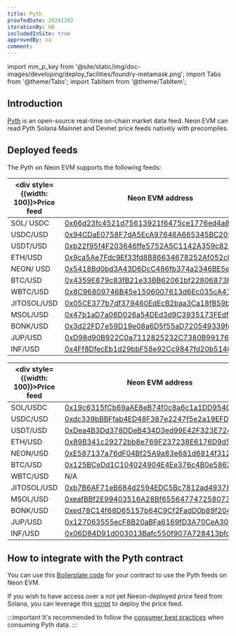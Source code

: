 ```yaml
---
title: Pyth
proofedDate: 20241202
iterationBy: HB
includedInSite: true
approvedBy: na
comment:
---
```


import mm_p_key from '@site/static/img/doc-images/developing/deploy_facilities/foundry-metamask.png';
import Tabs from '@theme/Tabs';
import TabItem from '@theme/TabItem';

## Introduction

[Pyth](https://pyth.network/) is an open-source real-time on-chain market data feed. Neon EVM can read Pyth Solana Mainnet and Devnet price feeds natively with precompiles.


## Deployed feeds

The Pyth on Neon EVM supports the following feeds:
<Tabs>

  <TabItem value="Mainnet" label="Mainnet">

| <div style={{width: 100}}>Price feed</div> | Neon EVM address | Price feed ID |
| ------- | --- | --- |
| SOL/ USDC | [0x66d23fc4521d75613921f6475ce1776ed4a8f109](https://neon.blockscout.com/address/0x66d23fc4521d75613921f6475ce1776ed4a8f109) | 0xef0d8b6fda2ceba41da15d4095d1da392a0d2f8ed0c6c7bc0f4cfac8c280b56d |
| USDC/USD | [0x94CDaE0758F7dA5EcA97646A665345BC20f72D53](https://neon.blockscout.com/address/0x94CDaE0758F7dA5EcA97646A665345BC20f72D53) | 0xeaa020c61cc479712813461ce153894a96a6c00b21ed0cfc2798d1f9a9e9c94a |
| USDT/USD | [0xb22f95f4F203646ffe5752A5C1142A359c82cD47](https://neon.blockscout.com/address/0xb22f95f4F203646ffe5752A5C1142A359c82cD47) | 0x2b89b9dc8fdf9f34709a5b106b472f0f39bb6ca9ce04b0fd7f2e971688e2e53b |
| ETH/USD | [0x9ca5Ae7Fdc9Ef33fd8B86634678252Af052cF920](https://neon.blockscout.com/address/0x9ca5Ae7Fdc9Ef33fd8B86634678252Af052cF920) | 0xff61491a931112ddf1bd8147cd1b641375f79f5825126d665480874634fd0ace |
| NEON/ USD | [0x5418Bd0bd3A43D6DcC486fb374a2346BE5e07A0D](https://neon.blockscout.com/address/0x5418Bd0bd3A43D6DcC486fb374a2346BE5e07A0D) | 0xd82183dd487bef3208a227bb25d748930db58862c5121198e723ed0976eb92b7 |
| BTC/USD | [0x4359E879c83fB21e33BB62061bf22806873F06d6](https://neon.blockscout.com/address/0x4359E879c83fB21e33BB62061bf22806873F06d6) | 0xe62df6c8b4a85fe1a67db44dc12de5db330f7ac66b72dc658afedf0f4a415b43 |
| WBTC/USD | [0x8C96809746B45e1506007613d6Ec035cA41bEcB4](https://neon.blockscout.com/address/0x8C96809746B45e1506007613d6Ec035cA41bEcB4) | 0xc9d8b075a5c69303365ae23633d4e085199bf5c520a3b90fed1322a0342ffc33 |
| JITOSOL/USD | [0x05CE377b7df379460EdEcB2baa3Ca18fB59b082C](https://neon.blockscout.com/address/0x05CE377b7df379460EdEcB2baa3Ca18fB59b082C) | 0x67be9f519b95cf24338801051f9a808eff0a578ccb388db73b7f6fe1de019ffb |
| MSOL/USD | [0x47b1aD7a08D026a54DEd3d9C3935173FEdfbD2CF](https://neon.blockscout.com/address/0x47b1aD7a08D026a54DEd3d9C3935173FEdfbD2CF) | 0xc2289a6a43d2ce91c6f55caec370f4acc38a2ed477f58813334c6d03749ff2a4 |
| BONK/USD | [0x3d22FD7e59D19e08a6D5f55aD720549339fc8544](https://neon.blockscout.com/address/0x3d22FD7e59D19e08a6D5f55aD720549339fc8544) | 0x72b021217ca3fe68922a19aaf990109cb9d84e9ad004b4d2025ad6f529314419 |
| JUP/USD | [0xD98d90B922C0a7112825232C7380B99176F090A7](https://neon.blockscout.com/address/0xD98d90B922C0a7112825232C7380B99176F090A7) | 0x0a0408d619e9380abad35060f9192039ed5042fa6f82301d0e48bb52be830996 |
| INF/USD | [0x4Ff8DfecEb1d29bbF58e92Cc9847fd20b51406aD](https://neon.blockscout.com/address/0x4Ff8DfecEb1d29bbF58e92Cc9847fd20b51406aD) | 0xf51570985c642c49c2d6e50156390fdba80bb6d5f7fa389d2f012ced4f7d208f |

</TabItem>
  <TabItem value="Devnet" label="Devnet"> 

| <div style={{width: 100}}>Price feed</div> | Neon EVM address | Price feed ID |
| ------- | --- | --- |
| SOL/USDC | [0x19c6315fCb69aAE8eB74f0c8a6c1a1DD9540F64f](https://neon.blockscout.com/address/0x19c6315fCb69aAE8eB74f0c8a6c1a1DD9540F64f) | 0xef0d8b6fda2ceba41da15d4095d1da392a0d2f8ed0c6c7bc0f4cfac8c280b56d |
| USDC/USD | [0xdc339bBBFfab4ED48F387e2247f5e2a19EFD33D1](https://neon.blockscout.com/address/0xdc339bBBFfab4ED48F387e2247f5e2a19EFD33D1) | 0xeaa020c61cc479712813461ce153894a96a6c00b21ed0cfc2798d1f9a9e9c94a |
| USDT/USD | [0xDea4B3Dd378DDeB434D3ed99E42F323E724776a8](https://neon.blockscout.com/address/0xDea4B3Dd378DDeB434D3ed99E42F323E724776a8) | 0x2b89b9dc8fdf9f34709a5b106b472f0f39bb6ca9ce04b0fd7f2e971688e2e53b |
| ETH/USD | [0x89B341c29272bb8e769F237238E6176D9d55f57e](https://neon.blockscout.com/address/0x89B341c29272bb8e769F237238E6176D9d55f57e) | 0xff61491a931112ddf1bd8147cd1b641375f79f5825126d665480874634fd0ace |
| NEON/USD | [0xE587137a76dF04Bf25A9a83e681d6814f312500f](https://neon.blockscout.com/address/0xE587137a76dF04Bf25A9a83e681d6814f312500f) | 0xd82183dd487bef3208a227bb25d748930db58862c5121198e723ed0976eb92b7 |
| BTC/USD | [0x125BCeDd1C104024904E4Ee376c4B0e58620677C](https://neon.blockscout.com/address/0x125BCeDd1C104024904E4Ee376c4B0e58620677C) | 0xe62df6c8b4a85fe1a67db44dc12de5db330f7ac66b72dc658afedf0f4a415b43 |
| WBTC/USD | N/A | 0xc9d8b075a5c69303365ae23633d4e085199bf5c520a3b90fed1322a0342ffc33 |
| JITOSOL/USD | [0xb7B6AF71eB684d2594EDC5Bc7812ad4937864561](https://neon.blockscout.com/address/0xb7B6AF71eB684d2594EDC5Bc7812ad4937864561) | 0x67be9f519b95cf24338801051f9a808eff0a578ccb388db73b7f6fe1de019ffb |
| MSOL/USD | [0xeafBBf2E99403516A28Bf6556477472580739c06](https://neon.blockscout.com/address/0xeafBBf2E99403516A28Bf6556477472580739c06) | 0xc2289a6a43d2ce91c6f55caec370f4acc38a2ed477f58813334c6d03749ff2a4 |
| BONK/USD | [0xed78C14f68D65157b64C9Cf2FadD0b89f2043eD4](https://neon.blockscout.com/address/0xed78C14f68D65157b64C9Cf2FadD0b89f2043eD4) | 0x72b021217ca3fe68922a19aaf990109cb9d84e9ad004b4d2025ad6f529314419 |
| JUP/USD | [0x127063555ecF8B20aBFa6169fD3A70CeA30e17fB](https://neon.blockscout.com/address/0x127063555ecF8B20aBFa6169fD3A70CeA30e17fB) | 0x0a0408d619e9380abad35060f9192039ed5042fa6f82301d0e48bb52be830996 |
| INF/USD | [0x06D84D91d003013Bafc550f907A728413bfdb342](https://neon.blockscout.com/address/0x06D84D91d003013Bafc550f907A728413bfdb342) | 0xf51570985c642c49c2d6e50156390fdba80bb6d5f7fa389d2f012ced4f7d208f |

  </TabItem>
</Tabs>


## How to integrate with the Pyth contract

You can use this [Boilerplate code](https://github.com/neonlabsorg/neon-contracts/blob/main/contracts/oracles/Pyth/PythAggregatorV3.sol) for your contract to use the Pyth feeds on Neon EVM.

If you wish to have access over a not yet Neeon-deployed price feed from Solana, you can leverage this [script](https://github.com/neonlabsorg/neon-contracts/blob/main/scripts/oracles/Pyth/PythAggregatorV3.js) to deploy the price feed.


:::important
It's recommended to follow the [consumer best practices](https://docs.pyth.network/documentation/pythnet-price-feeds/best-practices) when consuming Pyth data.
:::
